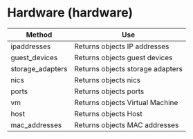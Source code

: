 # Hardware (hardware)

| Method            | Use                              |
| ----------------- | -------------------------------- |
| ipaddresses       | Returns objects IP addresses     |
| guest\_devices    | Returns objects guest devices    |
| storage\_adapters | Returns objects storage adapters |
| nics              | Returns objects nics             |
| ports             | Returns objects ports            |
| vm                | Returns objects Virtual Machine  |
| host              | Returns objects Host             |
| mac\_addresses    | Returns objects MAC addresses    |
